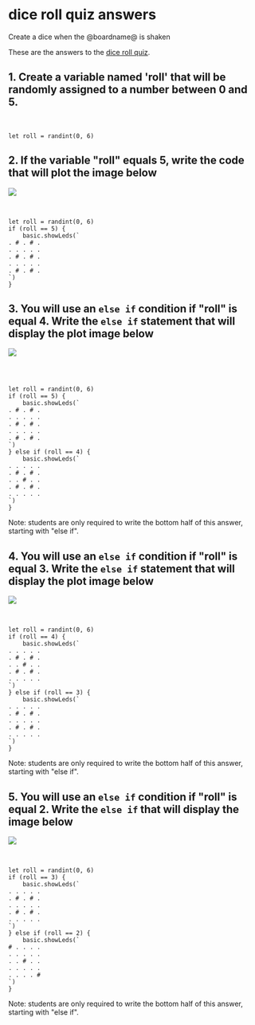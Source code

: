 # dice roll quiz answers

Create a dice when the @boardname@ is shaken

These are the answers to the [dice roll quiz](/lessons/dice-roll/quiz).

## 1. Create a variable named 'roll' that will be randomly assigned to a number between 0 and 5.

<br/>

```blocks
let roll = randint(0, 6)
```

## 2. If the variable "roll" equals 5, write the code that will plot the image below

![](/static/mb/lessons/die-roll-0.png)

<br/>

```blocks
let roll = randint(0, 6)
if (roll == 5) {
    basic.showLeds(`
. # . # .
. . . . .
. # . # .
. . . . .
. # . # .
`)
}
```

## 3. You will use an `else if` condition if "roll" is equal 4. Write the `else if` statement that will display the plot image below

![](/static/mb/lessons/die-roll-1.png)

<br />

```blocks

let roll = randint(0, 6)
if (roll == 5) {
    basic.showLeds(`
. # . # .
. . . . .
. # . # .
. . . . .
. # . # .
`)
} else if (roll == 4) {
    basic.showLeds(`
. . . . .
. # . # .
. . # . .
. # . # .
. . . . .
`)
}
```

Note: students are only required to write the bottom half of this answer, starting with "else if".

## 4. You will use an `else if` condition if "roll" is equal 3. Write the `else if` statement that will display the plot image below

![](/static/mb/lessons/die-roll-2.png)

<br />

```blocks
let roll = randint(0, 6)
if (roll == 4) {
    basic.showLeds(`
. . . . .
. # . # .
. . # . .
. # . # .
. . . . .
`)
} else if (roll == 3) {
    basic.showLeds(`
. . . . .
. # . # .
. . . . .
. # . # .
. . . . .
`)
}
```

Note: students are only required to write the bottom half of this answer, starting with "else if".

## 5. You will use an `else if` condition if "roll" is equal 2. Write the `else if` that will display the image below

![](/static/mb/lessons/die-roll-3.png)

<br />

```blocks
let roll = randint(0, 6)
if (roll == 3) {
    basic.showLeds(`
. . . . .
. # . # .
. . . . .
. # . # .
. . . . .
`)
} else if (roll == 2) {
    basic.showLeds(`
# . . . .
. . . . .
. . # . .
. . . . .
. . . . #
`)
}
```

Note: students are only required to write the bottom half of this answer, starting with "else if".

